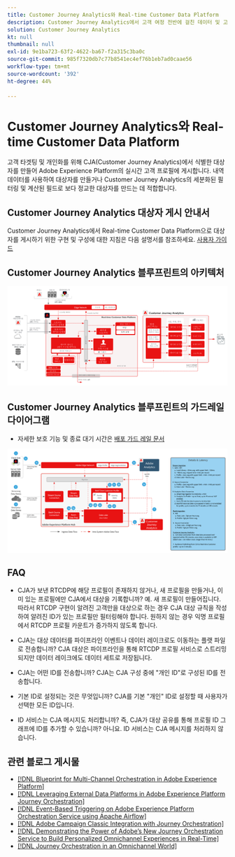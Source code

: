 ```yaml
---
title: Customer Journey Analytics와 Real-time Customer Data Platform
description: Customer Journey Analytics에서 고객 여정 전반에 걸친 데이터 및 고객 행동을 통합하고 분석하여 대상자를 CJA에서 RTCDP로 게시
solution: Customer Journey Analytics
kt: null
thumbnail: null
exl-id: 9e1ba723-63f2-4622-ba67-f2a315c3ba0c
source-git-commit: 985f7320db7c77b8541ec4ef76b1eb7ad0caae56
workflow-type: tm+mt
source-wordcount: '392'
ht-degree: 44%

---
```


# Customer Journey Analytics와 Real-time Customer Data Platform

고객 타겟팅 및 개인화를 위해 CJA(Customer Journey Analytics)에서 식별한 대상자를 만들어 Adobe Experience Platform의 실시간 고객 프로필에 게시합니다. 내역 데이터를 사용하여 대상자를 만들거나 Customer Journey Analytics의 세분화된 필터링 및 계산된 필드로 보다 정교한 대상자를 만드는 데 적합합니다.

## Customer Journey Analytics 대상자 게시 안내서

Customer Journey Analytics에서 Real-time Customer Data Platform으로 대상자를 게시하기 위한 구현 및 구성에 대한 지침은 다음 설명서를 참조하세요. [사용자 가이드](https://experienceleague.adobe.com/docs/analytics-platform/using/cja-components/audiences/publish.html?lang=ko)

## Customer Journey Analytics 블루프린트의 아키텍처

![아키텍처 다이어그램](assets/CJA_RTCDP.svg)

## Customer Journey Analytics 블루프린트의 가드레일 다이어그램

* 자세한 보호 기능 및 종료 대기 시간은 [배포 가드 레일 문서](../experience-platform/deployment/guardrails.md)

![가드레일 다이어그램](../experience-platform/assets/CJA_guardrails.svg)

## FAQ

* CJA가 보낸 RTCDP에 해당 프로필이 존재하지 않거나, 새 프로필을 만들거나, 이미 있는 프로필에만 CJA에서 대상을 기록합니까? 예. 새 프로필이 만들어집니다. 따라서 RTCDP 구현이 알려진 고객만을 대상으로 하는 경우 CJA 대상 규칙을 작성하여 알려진 ID가 있는 프로필만 필터링해야 합니다. 원하지 않는 경우 익명 프로필에서 RTCDP 프로필 카운트가 증가하지 않도록 합니다.

* CJA는 대상 데이터를 파이프라인 이벤트나 데이터 레이크로도 이동하는 플랫 파일로 전송합니까? CJA 대상은 파이프라인을 통해 RTCDP 프로필 서비스로 스트리밍되지만 데이터 레이크에도 데이터 세트로 저장됩니다.

* CJA는 어떤 ID를 전송합니까? CJA는 CJA 구성 중에 &quot;개인 ID&quot;로 구성된 ID를 전송합니다.

* 기본 ID로 설정되는 것은 무엇입니까? CJA를 기본 &quot;개인&quot; ID로 설정할 때 사용자가 선택한 모든 ID입니다.

* ID 서비스는 CJA 메시지도 처리합니까? 즉, CJA가 대상 공유를 통해 프로필 ID 그래프에 ID를 추가할 수 있습니까? 아니요. ID 서비스는 CJA 메시지를 처리하지 않습니다.

## 관련 블로그 게시물

* [[!DNL Blueprint for Multi-Channel Orchestration in Adobe Experience Platform]](https://medium.com/adobetech/blueprint-for-multi-channel-orchestration-in-adobe-experience-platform-c68317e94184)
* [[!DNL Leveraging External Data Platforms in Adobe Experience Platform Journey Orchestration]](https://medium.com/adobetech/leveraging-external-data-platforms-in-adobe-experience-platform-journey-orchestration-54fc6134fe17)
* [[!DNL Event-Based Triggering on Adobe Experience Platform Orchestration Service using Apache Airflow]](https://medium.com/adobetech/event-based-triggering-on-adobe-experience-platform-orchestration-service-using-apache-airflow-8607b28251f1)
* [[!DNL Adobe Campaign Classic Integration with Journey Orchestration]](https://medium.com/adobetech/adobe-campaign-classic-integration-with-journey-orchestration-ae577653281)
* [[!DNL Demonstrating the Power of Adobe’s New Journey Orchestration Service to Build Personalized Omnichannel Experiences in Real-Time]](https://medium.com/adobetech/demonstrating-the-power-of-adobes-new-journey-orchestration-service-to-build-personalized-aa60d88cd34)
* [[!DNL Journey Orchestration in an Omnichannel World]](https://medium.com/adobetech/journey-orchestration-in-an-omnichannel-world-3a2d32d556d9)
